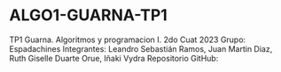 # ALGO1-GUARNA-TP1
TP1 Guarna. Algoritmos y programacion I. 2do Cuat 2023
Grupo: Espadachines
Integrantes: Leandro Sebastián Ramos,
Juan Martin Diaz,
Ruth Giselle Duarte Orue,
Iñaki Vydra
Repositorio GitHub:
